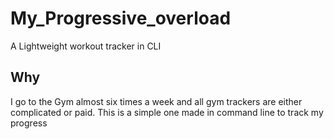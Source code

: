 # My_Progressive_overload
A Lightweight workout tracker in CLI

## Why
I go to the Gym almost six times a week and all gym trackers are either complicated or paid.
This is a simple one made in command line to track my progress
